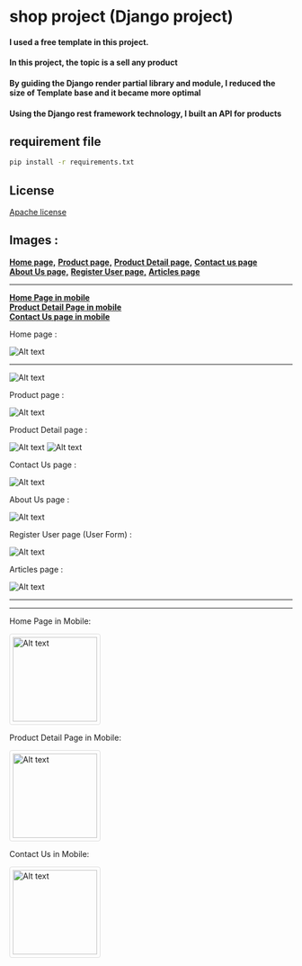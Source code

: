 # shop project (Django project)

#### I used a free template in this project.
#### In this project, the topic is a sell any product
#### By guiding the Django render partial library and module, I reduced the size of Template base and it became more optimal
#### Using the Django rest framework technology, I built an API for products

## requirement file
```bash
pip install -r requirements.txt
```

## License

[Apache license](https://www.apache.org/licenses/)

## Images :

<a href="#home-page" style="font-weight: bold;">Home page,</a> 
<a href="#product-page" style="font-weight: bold;">Product page,</a>
<a href="#product-detail-page" style="font-weight: bold;">Product Detail page,</a>
<a href="#contact-us-page" style="font-weight: bold;">Contact us page</a><br>
<a href="#about-us-page" style="font-weight: bold;">About Us page,</a>
<a href="#register-user-page" style="font-weight: bold;">Register User page,</a>
<a href="#articles-page" style="font-weight: bold;">Articles page</a>
<hr>
<a href="#home-page-mobile" style="font-weight: bold;">Home Page in mobile</a><br>
<a href="#p-detail-page-mobile" style="font-weight: bold;">Product Detail Page in mobile</a><br>
<a href="#contact-us-page-mobile" style="font-weight: bold;">Contact Us page in mobile</a>


Home page :

<img src="/static/images/readme_images/home_page_slider.png" alt="Alt text" title="Home Page" id="home-page">
<hr>
<img src="/static/images/readme_images/home_page_slider2.png" alt="Alt text" title="Home Page" id="home-page">


Product page :

<img src="/static/images/readme_images/product_page.png" alt="Alt text" title="Product Page" id="product-page">


Product Detail page :

<img src="/static/images/readme_images/product_detail_page.png" alt="Alt text" title="Product Detail Page" id="product-detail-page">

<img src="/static/images/readme_images/product_detail_page2.png" alt="Alt text" title="Product Detail Page 2">

Contact Us page :

<img src="/static/images/readme_images/contact_us_page.png" alt="Alt text" title="Contact Us Page" id="contact-us-page">

About Us page :

<img src="/static/images/readme_images/about-us.png" alt="Alt text" title="About Us Page">


Register User page (User Form) :

<img src="/static/images/readme_images/register_user_page.png" alt="Alt text" title="Register User Page" id="register-user-page">

Articles page :

<img src="/static/images/readme_images/articles.png" alt="Alt text" title="Articles Page" id="articles-page">


<hr><hr>

Home Page in Mobile:

<img src="/static/images/readme_images/home_page_mobile.png" alt="Alt text" title="Home Page Mobile" style="border: 1px solid #ddd; border-radius: 4px; padding: 5px; width: 150px;" id="home-page-mobile">

Product Detail Page in Mobile:

<img src="/static/images/readme_images/product_detail_page_mobile.png" alt="Alt text" title="Product Detail Page Mobile" style="border: 1px solid #ddd; border-radius: 4px; padding: 5px; width: 150px;" id="p-detail-page-mobile">

Contact Us in Mobile:

<img src="/static/images/readme_images/contact_us_page_mobile.png" alt="Alt text" title="Contact Us Page Mobile" style="border: 1px solid #ddd; border-radius: 4px; padding: 5px; width: 150px;" id="contact-us-page-mobile">


